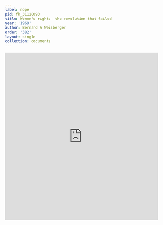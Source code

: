 ```yaml
---
label: nope
pid: fk_31120093
title: Women's rights--the revolution that failed
year: '1969'
author: Bernard A Weisberger
order: '382'
layout: single
collection: documents
---
```

<iframe src="https://northwestern.app.box.com/embed/s/vn15gtgdk0jipb9y2uf099vqkplgb8lw?sortColumn=date&view=list" width="100%" height="550" frameborder="0" allowfullscreen webkitallowfullscreen msallowfullscreen></iframe>
